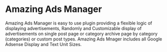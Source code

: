 # Amazing Ads Manager
Amazing Ads Manager is easy to use plugin providing a flexible logic of displaying advertisements, Randomly and Customizable  display of advertisements on single post page or category archive page by category (categories) or custom post types. Amazing Ads Mnager includes all Google Adsense Display and Text Unit Sizes.
